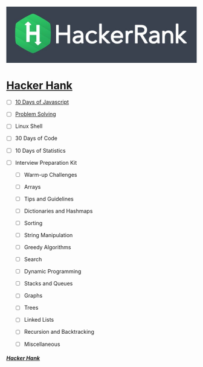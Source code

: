 ![hackerrank](hackerrank.jpg)

# [Hacker Hank](https://github.com/kakanew/Hacker_Hank)

- [ ] [10 Days of Javascript](https://github.com/kakanew/Hacker_Hank/tree/master/10_Days_of_Javascript)

- [ ] [Problem Solving](https://github.com/kakanew/Hacker_Hank/tree/master/Problem_Solving)

- [ ] Linux Shell

- [ ] 30 Days of Code

- [ ] 10 Days of Statistics

- [ ] Interview Preparation Kit

  - [ ] Warm-up Challenges

  - [ ] Arrays

  - [ ] Tips and Guidelines

  - [ ] Dictionaries and Hashmaps

  - [ ] Sorting

  - [ ] String Manipulation

  - [ ] Greedy Algorithms

  - [ ] Search

  - [ ] Dynamic Programming

  - [ ] Stacks and Queues

  - [ ] Graphs

  - [ ] Trees

  - [ ] Linked Lists

  - [ ] Recursion and Backtracking

  - [ ] Miscellaneous

  
##### [Hacker Hank](https://github.com/kakanew/Hacker_Hank)

